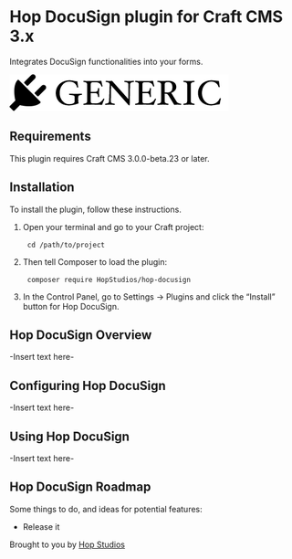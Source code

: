 # Hop DocuSign plugin for Craft CMS 3.x

Integrates DocuSign functionalities into your forms.

![Screenshot](resources/img/plugin-logo.png)

## Requirements

This plugin requires Craft CMS 3.0.0-beta.23 or later.

## Installation

To install the plugin, follow these instructions.

1. Open your terminal and go to your Craft project:

        cd /path/to/project

2. Then tell Composer to load the plugin:

        composer require HopStudios/hop-docusign

3. In the Control Panel, go to Settings → Plugins and click the “Install” button for Hop DocuSign.

## Hop DocuSign Overview

-Insert text here-

## Configuring Hop DocuSign

-Insert text here-

## Using Hop DocuSign

-Insert text here-

## Hop DocuSign Roadmap

Some things to do, and ideas for potential features:

* Release it

Brought to you by [Hop Studios](https://www.hopstudios.com)
